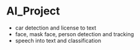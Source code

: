 # AI_Project
- car detection and license to text
- face, mask face, person detection and tracking
- speech into text and classification
